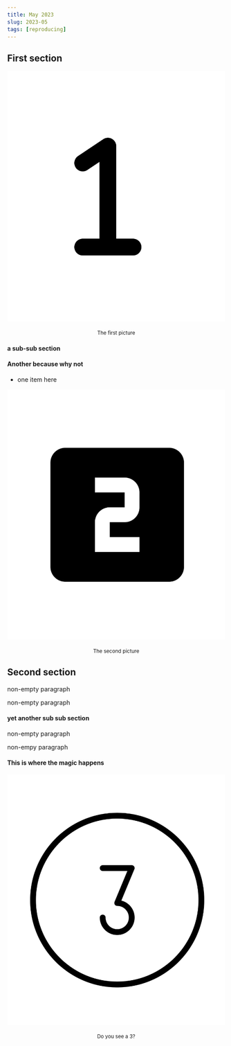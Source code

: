 ```yaml
---
title: May 2023
slug: 2023-05
tags: [reproducing]
---
```


## First section

![First picture](./img/1.jpg) <small><center>The first picture</center></small>

#### a sub-sub section

#### Another because why not

- one item here

![Second picture](./img/2.jpg) <small><center>The second picture</center></small>

## Second section

non-empty paragraph

non-empty paragraph

#### yet another sub sub section

non-empty paragraph

non-empy paragraph

#### This is where the magic happens

![Third picture](./img/3.jpg) <small><center>Do you see a 3?</center></small>
